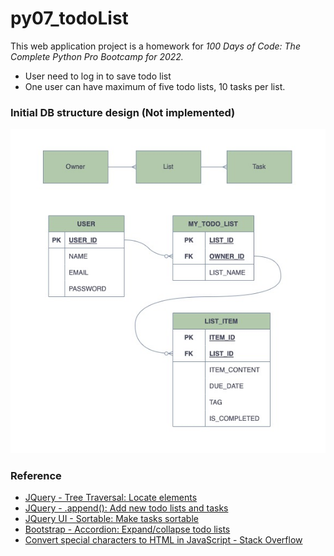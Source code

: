 # py07_todoList


This web application project is a homework for *100 Days of Code: The Complete Python Pro Bootcamp for 2022.*

* User need to log in to save todo list
* One user can have maximum of five todo lists, 10 tasks per list.

### Initial DB structure design (Not implemented)

![initial_design.jpg](initial_design.jpg)

### Reference

* [JQuery - Tree Traversal: Locate elements](https://api.jquery.com/category/traversing/tree-traversal/)
* [JQuery - .append(): Add new todo lists and tasks](https://api.jquery.com/append/)
* [JQuery UI - Sortable: Make tasks sortable](https://jqueryui.com/sortable/)
* [Bootstrap - Accordion: Expand/collapse todo lists](https://getbootstrap.com/docs/5.2/components/accordion/)
* [Convert special characters to HTML in JavaScript - Stack Overflow](https://stackoverflow.com/questions/784586/convert-special-characters-to-html-in-javascript)


